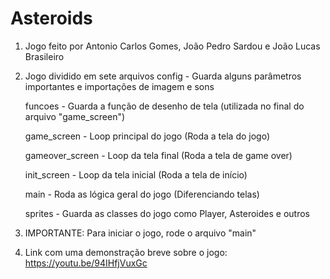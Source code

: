 # Asteroids
1. Jogo feito por Antonio Carlos Gomes, João Pedro Sardou e João Lucas Brasileiro

2. Jogo dividido em sete arquivos
    config - Guarda alguns parâmetros importantes e importações de imagem e sons

    funcoes - Guarda a função de desenho de tela (utilizada no final do arquivo "game_screen")

    game_screen - Loop principal do jogo (Roda a tela do jogo)

    gameover_screen - Loop da tela final (Roda a tela de game over)

    init_screen - Loop da tela inicial (Roda a tela de início)

    main - Roda as lógica geral do jogo (Diferenciando telas)

    sprites - Guarda as classes do jogo como Player, Asteroides e outros

3. IMPORTANTE: Para iniciar o jogo, rode o arquivo "main"
4. Link com uma demonstração breve sobre o jogo: https://youtu.be/94IHfjVuxGc